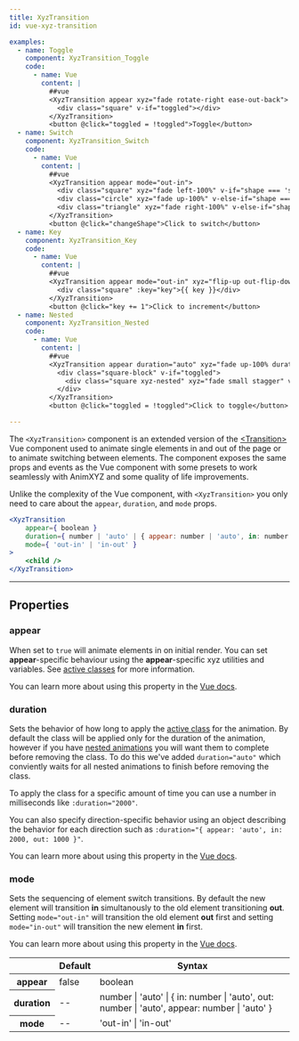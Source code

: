 ```yaml
---
title: XyzTransition
id: vue-xyz-transition

examples:
  - name: Toggle
    component: XyzTransition_Toggle
    code:
      - name: Vue
        content: |
          ##vue
          <XyzTransition appear xyz="fade rotate-right ease-out-back">
            <div class="square" v-if="toggled"></div>
          </XyzTransition>
          <button @click="toggled = !toggled">Toggle</button>
  - name: Switch
    component: XyzTransition_Switch
    code:
      - name: Vue
        content: |
          ##vue
          <XyzTransition appear mode="out-in">
            <div class="square" xyz="fade left-100%" v-if="shape === 'square'" key="square"></div>
            <div class="circle" xyz="fade up-100%" v-else-if="shape === 'circle'" key="circle"></div>
            <div class="triangle" xyz="fade right-100%" v-else-if="shape === 'triangle'" key="triangle"></div>
          </XyzTransition>
          <button @click="changeShape">Click to switch</button>
  - name: Key
    component: XyzTransition_Key
    code:
      - name: Vue
        content: |
          ##vue
          <XyzTransition appear mode="out-in" xyz="flip-up out-flip-down duration-3 ease-out">
            <div class="square" :key="key">{{ key }}</div>
          </XyzTransition>
          <button @click="key += 1">Click to increment</button>
  - name: Nested
    component: XyzTransition_Nested
    code:
      - name: Vue
        content: |
          ##vue
          <XyzTransition appear duration="auto" xyz="fade up-100% duration-10">
            <div class="square-block" v-if="toggled">
              <div class="square xyz-nested" xyz="fade small stagger" v-for="index in 4" :key="index"></div>
            </div>
          </XyzTransition>
          <button @click="toggled = !toggled">Click to toggle</button>

---
```


The `<XyzTransition>` component is an extended version of the [&lt;Transition&gt;](https://vuejs.org/v2/api/#transition) Vue component used to animate single elements in and out of the page or to animate switching between elements. The component exposes the same props and events as the Vue component with some presets to work seamlessly with AnimXYZ and some quality of life improvements.

Unlike the complexity of the Vue component, with `<XyzTransition>` you only need to care about the `appear`, `duration`, and `mode` props.

```jsx
<XyzTransition
	appear={ boolean }
	duration={ number | 'auto' | { appear: number | 'auto', in: number | 'auto', out: number | 'auto' } }
	mode={ 'out-in' | 'in-out' }
>
	<child />
</XyzTransition>
```

---
## Properties

### appear

When set to `true` will animate elements in on initial render. You can set **appear**-specific behaviour using the **appear**-specific xyz utilities and variables. See [active classes](#active-classes) for more information.

You can learn more about using this property in the [Vue docs](https://vuejs.org/v2/guide/transitions.html#Transitions-on-Initial-Render).

### duration

Sets the behavior of how long to apply the [active class](#active-classes) for the animation. By default the class will be applied only for the duration of the animation, however if you have [nested animations](#nesting) you will want them to complete before removing the class. To do this we've added `duration="auto"` which conviently waits for all nested animations to finish before removing the class.

To apply the class for a specific amount of time you can use a number in milliseconds like `:duration="2000"`.

You can also specify direction-specific behavior using an object describing the behavior for each direction such as `:duration="{ appear: 'auto', in: 2000, out: 1000 }"`.

You can learn more about using this property in the [Vue docs](https://vuejs.org/v2/guide/transitions.html#Explicit-Transition-Durations).

### mode

Sets the sequencing of element switch transitions. By default the new element will transition **in** simultanously to the old element transitioning **out**. Setting `mode="out-in"` will transition the old element **out** first and setting `mode="in-out"` will transition the new element **in** first.

You can learn more about using this property in the [Vue docs](https://vuejs.org/v2/guide/transitions.html#Transition-Modes).

<div class="properties-table table-wrap">
	<table>
		<thead>
			<tr>
				<th></th>
				<th>Default</th>
				<th>Syntax</th>
			</tr>
		</thead>
		<tbody>
			<tr>
				<th scope="row">appear</th>
				<td>false</td>
				<td>boolean</td>
			</tr>
			<tr>
				<th scope="row">duration</th>
				<td>--</td>
				<td>number | 'auto' | { in: number | 'auto', out: number | 'auto', appear: number | 'auto' }</td>
			</tr>
			<tr>
				<th scope="row">mode</th>
				<td>--</td>
				<td>'out-in' | 'in-out'</td>
			</tr>
		</tbody>
	</table>
</div>
